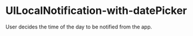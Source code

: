 # UILocalNotification-with-datePicker

User decides the time of the day to be notified from the app.
